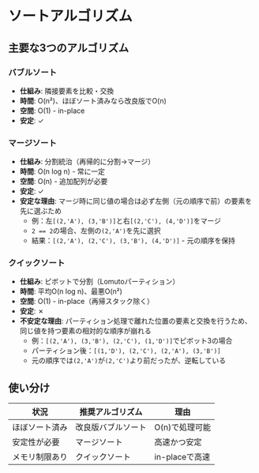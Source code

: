 # ソートアルゴリズム

## 主要な3つのアルゴリズム

### バブルソート

- **仕組み**: 隣接要素を比較・交換
- **時間**: O(n²)、ほぼソート済みなら改良版でO(n)
- **空間**: O(1) - in-place
- **安定**: ✓

### マージソート

- **仕組み**: 分割統治（再帰的に分割→マージ）
- **時間**: O(n log n) - 常に一定
- **空間**: O(n) - 追加配列が必要
- **安定**: ✓
- **安定な理由**: マージ時に同じ値の場合は必ず左側（元の順序で前）の要素を先に選ぶため
  - 例：左`[(2,'A'), (3,'B')]`と右`[(2,'C'), (4,'D')]`をマージ
  - `2 == 2`の場合、左側の`(2,'A')`を先に選択
  - 結果：`[(2,'A'), (2,'C'), (3,'B'), (4,'D')]` - 元の順序を保持

### クイックソート

- **仕組み**: ピボットで分割（Lomutoパーティション）
- **時間**: 平均O(n log n)、最悪O(n²)
- **空間**: O(1) - in-place（再帰スタック除く）
- **安定**: ✗
- **不安定な理由**: パーティション処理で離れた位置の要素と交換を行うため、同じ値を持つ要素の相対的な順序が崩れる
  - 例：`[(2,'A'), (3,'B'), (2,'C'), (1,'D')]`でピボット3の場合
  - パーティション後：`[(1,'D'), (2,'C'), (2,'A'), (3,'B')]`
  - 元の順序では`(2,'A')`が`(2,'C')`より前だったが、逆転している

## 使い分け

| 状況 | 推奨アルゴリズム | 理由 |
|------|-----------------|------|
| ほぼソート済み | 改良版バブルソート | O(n)で処理可能 |
| 安定性が必要 | マージソート | 高速かつ安定 |
| メモリ制限あり | クイックソート | in-placeで高速 |
